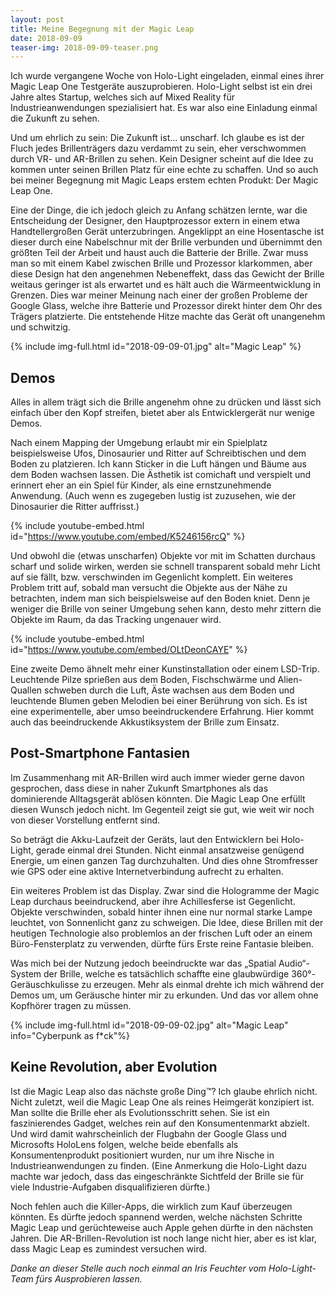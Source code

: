 ```yaml
---
layout: post
title: Meine Begegnung mit der Magic Leap
date: 2018-09-09
teaser-img: 2018-09-09-teaser.png
---
```


Ich wurde vergangene Woche von Holo-Light eingeladen, einmal eines ihrer Magic Leap One Testgeräte auszuprobieren. Holo-Light selbst ist ein drei Jahre altes Startup, welches sich auf Mixed Reality für Industrieanwendungen spezialisiert hat. Es war also eine Einladung einmal die Zukunft zu sehen.

Und um ehrlich zu sein: Die Zukunft ist… unscharf. Ich glaube es ist der Fluch jedes Brillenträgers dazu verdammt zu sein, eher verschwommen durch VR- und AR-Brillen zu sehen. Kein Designer scheint auf die Idee zu kommen unter seinen Brillen Platz für eine echte zu schaffen. Und so auch bei meiner Begegnung mit Magic Leaps erstem echten Produkt: Der Magic Leap One.

Eine der Dinge, die ich jedoch gleich zu Anfang schätzen lernte, war die Entscheidung der Designer, den Hauptprozessor extern in einem etwa Handtellergroßen Gerät unterzubringen. Angeklippt an eine Hosentasche ist dieser durch eine Nabelschnur mit der Brille verbunden und übernimmt den größten Teil der Arbeit und haust auch die Batterie der Brille. Zwar muss man so mit einem Kabel zwischen Brille und Prozessor klarkommen, aber diese Design hat den angenehmen Nebeneffekt, dass das Gewicht der Brille weitaus geringer ist als erwartet und es hält auch die Wärmeentwicklung in Grenzen. Dies war meiner Meinung nach einer der großen Probleme der Google Glass, welche ihre Batterie und Prozessor direkt hinter dem Ohr des Trägers platzierte. Die entstehende Hitze machte das Gerät oft unangenehm und schwitzig.

{% include img-full.html id="2018-09-09-01.jpg" alt="Magic Leap" %}

## Demos
Alles in allem trägt sich die Brille angenehm ohne zu drücken und lässt sich einfach über den Kopf streifen, bietet aber als Entwicklergerät nur wenige Demos.

Nach einem Mapping der Umgebung erlaubt mir ein Spielplatz beispielsweise Ufos, Dinosaurier und Ritter auf Schreibtischen und dem Boden zu platzieren. Ich kann Sticker in die Luft hängen und Bäume aus dem Boden wachsen lassen. Die Ästhetik ist comichaft und verspielt und erinnert eher an ein Spiel für Kinder, als eine ernstzunehmende Anwendung. (Auch wenn es zugegeben lustig ist zuzusehen, wie der Dinosaurier die Ritter auffrisst.)

{% include youtube-embed.html id="https://www.youtube.com/embed/K5246156rcQ" %}

Und obwohl die (etwas unscharfen) Objekte vor mit im Schatten durchaus scharf und solide wirken, werden sie schnell transparent sobald mehr Licht auf sie fällt, bzw. verschwinden im Gegenlicht komplett. Ein weiteres Problem tritt auf, sobald man versucht die Objekte aus der Nähe zu betrachten, indem man sich beispielsweise auf den Boden kniet. Denn je weniger die Brille von seiner Umgebung sehen kann, desto mehr zittern die Objekte im Raum, da das Tracking ungenauer wird.

{% include youtube-embed.html id="https://www.youtube.com/embed/OLtDeonCAYE" %}

Eine zweite Demo ähnelt mehr einer Kunstinstallation oder einem LSD-Trip. Leuchtende Pilze sprießen aus dem Boden, Fischschwärme und Alien-Quallen schweben durch die Luft, Äste wachsen aus dem Boden und leuchtende Blumen geben Melodien bei einer Berührung von sich. Es ist eine experimentelle, aber umso beeindruckendere Erfahrung. Hier kommt auch das beeindruckende Akkustiksystem der Brille zum Einsatz.

## Post-Smartphone Fantasien
Im Zusammenhang mit AR-Brillen wird auch immer wieder gerne davon gesprochen, dass diese in naher Zukunft Smartphones als das dominierende Alltagsgerät ablösen könnten. Die Magic Leap One erfüllt diesen Wunsch jedoch nicht. Im Gegenteil zeigt sie gut, wie weit wir noch von dieser Vorstellung entfernt sind.

So beträgt die Akku-Laufzeit der Geräts, laut den Entwicklern bei Holo-Light, gerade einmal drei Stunden. Nicht einmal ansatzweise genügend Energie, um einen ganzen Tag durchzuhalten. Und dies ohne Stromfresser wie GPS oder eine aktive Internetverbindung aufrecht zu erhalten.

Ein weiteres Problem ist das Display. Zwar sind die Hologramme der Magic Leap durchaus beeindruckend, aber ihre Achillesferse ist Gegenlicht. Objekte verschwinden, sobald hinter ihnen eine nur normal starke Lampe leuchtet, von Sonnenlicht ganz zu schweigen. Die Idee, diese Brillen mit der heutigen Technologie also problemlos an der frischen Luft oder an einem Büro-Fensterplatz zu verwenden, dürfte fürs Erste reine Fantasie bleiben.

Was mich bei der Nutzung jedoch beeindruckte war das „Spatial Audio“-System der Brille, welche es tatsächlich schaffte eine glaubwürdige 360°-Geräuschkulisse zu erzeugen. Mehr als einmal drehte ich mich während der Demos um, um Geräusche hinter mir zu erkunden. Und das vor allem ohne Kopfhörer tragen zu müssen.

{% include img-full.html id="2018-09-09-02.jpg" alt="Magic Leap" info="Cyberpunk as f\*ck"%}

## Keine Revolution, aber Evolution
Ist die Magic Leap also das nächste große Ding™? Ich glaube ehrlich nicht. Nicht zuletzt, weil die Magic Leap One als reines Heimgerät konzipiert ist. Man sollte die Brille eher als Evolutionsschritt sehen. Sie ist ein faszinierendes Gadget, welches rein auf den Konsumentenmarkt abzielt. Und wird damit wahrscheinlich der Flugbahn der Google Glass und Microsofts HoloLens folgen, welche beide ebenfalls als Konsumentenprodukt positioniert wurden, nur um ihre Nische in Industrieanwendungen zu finden. (Eine Anmerkung die Holo-Light dazu machte war jedoch, dass das eingeschränkte Sichtfeld der Brille sie für viele Industrie-Aufgaben disqualifizieren dürfte.)

Noch fehlen auch die Killer-Apps, die wirklich zum Kauf überzeugen könnten. Es dürfte jedoch spannend werden, welche nächsten Schritte Magic Leap und gerüchteweise auch Apple gehen dürfte in den nächsten Jahren. Die AR-Brillen-Revolution ist noch lange nicht hier, aber es ist klar, dass Magic Leap es zumindest versuchen wird.

_Danke an dieser Stelle auch noch einmal an Iris Feuchter vom Holo-Light-Team fürs Ausprobieren lassen._